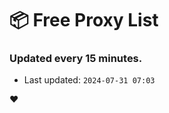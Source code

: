 # :package: Free Proxy List
### Updated every 15 minutes.

- Last updated: `2024-07-31 07:03`

:heart:

